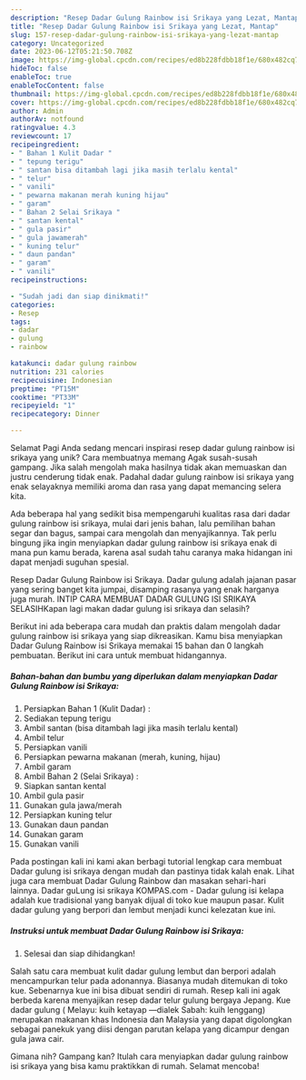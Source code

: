 ```yaml
---
description: "Resep Dadar Gulung Rainbow isi Srikaya yang Lezat, Mantap"
title: "Resep Dadar Gulung Rainbow isi Srikaya yang Lezat, Mantap"
slug: 157-resep-dadar-gulung-rainbow-isi-srikaya-yang-lezat-mantap
category: Uncategorized
date: 2023-06-12T05:21:50.708Z
image: https://img-global.cpcdn.com/recipes/ed8b228fdbb18f1e/680x482cq70/dadar-gulung-rainbow-isi-srikaya-foto-resep-utama.jpg
hideToc: false
enableToc: true
enableTocContent: false
thumbnail: https://img-global.cpcdn.com/recipes/ed8b228fdbb18f1e/680x482cq70/dadar-gulung-rainbow-isi-srikaya-foto-resep-utama.jpg
cover: https://img-global.cpcdn.com/recipes/ed8b228fdbb18f1e/680x482cq70/dadar-gulung-rainbow-isi-srikaya-foto-resep-utama.jpg
author: Admin
authorAv: notfound
ratingvalue: 4.3
reviewcount: 17
recipeingredient:
- " Bahan 1 Kulit Dadar "
- " tepung terigu"
- " santan bisa ditambah lagi jika masih terlalu kental"
- " telur"
- " vanili"
- " pewarna makanan merah kuning hijau"
- " garam"
- " Bahan 2 Selai Srikaya "
- " santan kental"
- " gula pasir"
- " gula jawamerah"
- " kuning telur"
- " daun pandan"
- " garam"
- " vanili"
recipeinstructions:

- "Sudah jadi dan siap dinikmati!"
categories:
- Resep
tags:
- dadar
- gulung
- rainbow

katakunci: dadar gulung rainbow 
nutrition: 231 calories
recipecuisine: Indonesian
preptime: "PT15M"
cooktime: "PT33M"
recipeyield: "1"
recipecategory: Dinner

---
```



Selamat Pagi Anda sedang mencari inspirasi resep dadar gulung rainbow isi srikaya yang unik? Cara membuatnya memang Agak susah-susah gampang. Jika salah mengolah maka hasilnya tidak akan memuaskan dan justru cenderung tidak enak. Padahal dadar gulung rainbow isi srikaya yang enak selayaknya memiliki aroma dan rasa yang dapat memancing selera kita.


Ada beberapa hal yang sedikit bisa mempengaruhi kualitas rasa dari dadar gulung rainbow isi srikaya, mulai dari jenis bahan, lalu pemilihan bahan segar dan bagus, sampai cara mengolah dan menyajikannya. Tak perlu bingung jika ingin menyiapkan dadar gulung rainbow isi srikaya enak di mana pun kamu berada, karena asal sudah tahu caranya maka hidangan ini dapat menjadi suguhan spesial.

Resep Dadar Gulung Rainbow isi Srikaya. Dadar gulung adalah jajanan pasar yang sering banget kita jumpai, disamping rasanya yang enak harganya juga murah. INTIP CARA MEMBUAT DADAR GULUNG ISI SRIKAYA SELASIHKapan lagi makan dadar gulung isi srikaya dan selasih?


Berikut ini ada beberapa cara mudah dan praktis dalam mengolah dadar gulung rainbow isi srikaya yang siap dikreasikan. Kamu bisa menyiapkan Dadar Gulung Rainbow isi Srikaya memakai 15 bahan dan 0 langkah pembuatan. Berikut ini cara untuk membuat hidangannya.

<!--inarticleads1-->

##### Bahan-bahan dan bumbu yang diperlukan dalam menyiapkan Dadar Gulung Rainbow isi Srikaya:

1. Persiapkan  Bahan 1 (Kulit Dadar) :
1. Sediakan  tepung terigu
1. Ambil  santan (bisa ditambah lagi jika masih terlalu kental)
1. Ambil  telur
1. Persiapkan  vanili
1. Persiapkan  pewarna makanan (merah, kuning, hijau)
1. Ambil  garam
1. Ambil  Bahan 2 (Selai Srikaya) :
1. Siapkan  santan kental
1. Ambil  gula pasir
1. Gunakan  gula jawa/merah
1. Persiapkan  kuning telur
1. Gunakan  daun pandan
1. Gunakan  garam
1. Gunakan  vanili


Pada postingan kali ini kami akan berbagi tutorial lengkap cara membuat Dadar gulung isi srikaya dengan mudah dan pastinya tidak kalah enak. Lihat juga cara membuat Dadar Gulung Rainbow dan masakan sehari-hari lainnya. Dadar guLung isi srikaya KOMPAS.com - Dadar gulung isi kelapa adalah kue tradisional yang banyak dijual di toko kue maupun pasar. Kulit dadar gulung yang berpori dan lembut menjadi kunci kelezatan kue ini. 

<!--inarticleads2-->

##### Instruksi untuk membuat Dadar Gulung Rainbow isi Srikaya:


1. Selesai dan siap dihidangkan!

Salah satu cara membuat kulit dadar gulung lembut dan berpori adalah mencampurkan telur pada adonannya. Biasanya mudah ditemukan di toko kue. Sebenarnya kue ini bisa dibuat sendiri di rumah. Resep kali ini agak berbeda karena menyajikan resep dadar telur gulung bergaya Jepang. Kue dadar gulung ( Melayu: kuih ketayap —dialek Sabah: kuih lenggang) merupakan makanan khas Indonesia dan Malaysia yang dapat digolongkan sebagai panekuk yang diisi dengan parutan kelapa yang dicampur dengan gula jawa cair. 

Gimana nih? Gampang kan? Itulah cara menyiapkan dadar gulung rainbow isi srikaya yang bisa kamu praktikkan di rumah. Selamat mencoba!
